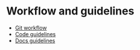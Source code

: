 # Workflow and guidelines

* [Git workflow](GitWorkflow.md)
* [Code guidelines](CodeGuidelines.md)
* [Docs guidelines](DocsGuidelines.md)
